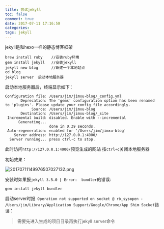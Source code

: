 ```yaml
---
title: 尝试jekyll
toc: false
comment: true
date: 2017-07-11 17:16:50
categories:
tags: jekyll
---
```



jekyll是和hexo一样的静态博客框架

```
brew install ruby    //安装ruby环境
gem install jekyll   //安装jekyll
jekyll new blog      //新建一个本地站点
cd blog
jekyll server  启动本地服务器

```



<!--more-->

启动本地服务器后，终端显示如下：

```
Configuration file: /Users/jim/jimxu-blog/_config.yml
       Deprecation: The 'gems' configuration option has been renamed to 'plugins'. Please update your config file accordingly.
            Source: /Users/jim/jimxu-blog
       Destination: /Users/jim/jimxu-blog/_site
 Incremental build: disabled. Enable with --incremental
      Generating...
                    done in 0.39 seconds.
 Auto-regeneration: enabled for '/Users/jim/jimxu-blog'
    Server address: http://127.0.0.1:4000/
  Server running... press ctrl-c to stop.
```
此时访问`http://127.0.0.1:4000/`预览生成的网站
按`ctrl+c`关闭本地服务器

初始效果：

![20170711149976507027132.png](/images/20170711149976507027132.png)

安装时如果报`jekyll 3.5.0 | Error:  bundler`的错误:

```
gem install jekyll bundler
```

启动server时报` Operation not supported on socket @ rb_sysopen - /Users/jim/Library/Application Support/Google/Chrome/App Shim Socket`错误：

>需要先进入生成的项目目录再执行jekyll server命令
